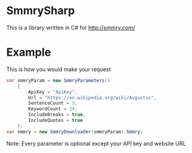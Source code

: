 # SmmrySharp
 
This is a library written in C# for http://smmry.com/


# Example

This is how you would make your request
```cs
var smmryParam = new SmmryParameters()
    {
        ApiKey = "ApiKey",
        Url = "https://en.wikipedia.org/wiki/Augustus",
        SentenceCount = 3,
        KeywordCount = 24,
        IncludeBreaks = true,
        IncludeQuotes = true
    };
var smmry = new SmmryDownloader(smmryParam).Smmry;
```

Note: Every parameter is optional except your API key and website URL
